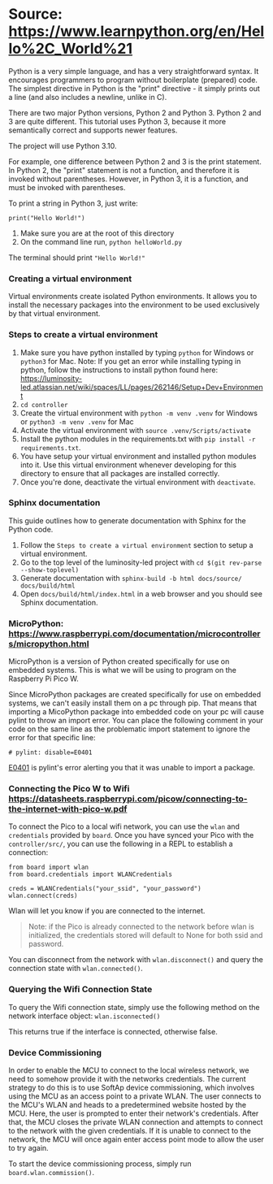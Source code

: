 # Source: https://www.learnpython.org/en/Hello%2C_World%21

Python is a very simple language, and has a very straightforward syntax. It encourages programmers to program without boilerplate (prepared) code. The simplest directive in Python is the "print" directive - it simply prints out a line (and also includes a newline, unlike in C).

There are two major Python versions, Python 2 and Python 3. Python 2 and 3 are quite different. This tutorial uses Python 3, because it more semantically correct and supports newer features.

The project will use Python 3.10.

For example, one difference between Python 2 and 3 is the print statement. In Python 2, the "print" statement is not a function, and therefore it is invoked without parentheses. However, in Python 3, it is a function, and must be invoked with parentheses.

To print a string in Python 3, just write:

`print("Hello World!")`

1. Make sure you are at the root of this directory
2. On the command line run, 
`python helloWorld.py`

The terminal should print 
`"Hello World!"`

### Creating a virtual environment
Virtual environments create isolated Python environments.  It allows you to install the necessary packages into the environment to be used exclusively by that virtual environment.

### Steps to create a virtual environment
1. Make sure you have python installed by typing `python` for Windows or `python3` for Mac.
Note: If you get an error while installing typing in python, follow the instructions to install python found here: https://luminosity-led.atlassian.net/wiki/spaces/LL/pages/262146/Setup+Dev+Environment
2. `cd controller`
3. Create the virtual environment with `python -m venv .venv` for Windows or `python3 -m venv .venv` for Mac
4. Activate the virtual environment with `source .venv/Scripts/activate`
5. Install the python modules in the requirements.txt with `pip install -r requirements.txt`.
6. You have setup your virtual environment and installed python modules into it. Use this virtual environment whenever developing for this directory to ensure that all packages are installed correctly.
7. Once you're done, deactivate the virtual environment with `deactivate`.

### Sphinx documentation
This guide outlines how to generate documentation with Sphinx for the Python code.
1. Follow the `Steps to create a virtual environment` section to setup a virtual environment. 
2. Go to the top level of the luminosity-led project with `cd $(git rev-parse --show-toplevel)`
3. Generate documentation with `sphinx-build -b html docs/source/ docs/build/html`
4. Open `docs/build/html/index.html` in a web browser and you should see Sphinx documentation.

### MicroPython: https://www.raspberrypi.com/documentation/microcontrollers/micropython.html
MicroPython is a version of Python created specifically for use on embedded systems.
This is what we will be using to program on the Raspberry Pi Pico W.

Since MicroPython packages are created specifically for use on embedded systems,
we can't easily install them on a pc through pip. That means that importing
a MicoPython package into embedded code on your pc will cause pylint to throw
an import error. You can place the following comment in your code on the same line
as the problematic import statement to ignore the error for that specific line:

`# pylint: disable=E0401`

[E0401](https://pylint.pycqa.org/en/latest/user_guide/messages/error/import-error.html) is pylint's error alerting you that it was unable to import a package.

### Connecting the Pico W to Wifi https://datasheets.raspberrypi.com/picow/connecting-to-the-internet-with-pico-w.pdf
To connect the Pico to a local wifi network, you can use the `wlan` and `credentials` provided by `board`.
Once you have synced your Pico with the `controller/src/`, you can use the following in a REPL to establish a connection:
```
from board import wlan
from board.credentials import WLANCredentials

creds = WLANCredentials("your_ssid", "your_password")
wlan.connect(creds)
```

Wlan will let you know if you are connected to the internet.
> Note: if the Pico is already connected to the network before wlan is initialized, the credentials stored will default to None for both ssid and password.

You can disconnect from the network with `wlan.disconnect()` and query the connection state with `wlan.connected()`.

### Querying the Wifi Connection State
To query the Wifi connection state, simply use the following method on the network interface object:
`wlan.isconnected()`

This returns true if the interface is connected, otherwise false.

### Device Commissioning

In order to enable the MCU to connect to the local wireless network, we need to somehow provide it with the networks credentials.
The current strategy to do this is to use SoftAp device commissioning, which involves using the MCU as an access point to a private WLAN.
The user connects to the MCU's WLAN and heads to a predetermined website hosted by the MCU. Here, the user is prompted to enter their network's credentials.
After that, the MCU closes the private WLAN connection and attempts to connect to the network with the given credentials. If it is unable to connect to the network,
the MCU will once again enter access point mode to allow the user to try again.

To start the device commissioning process, simply run `board.wlan.commission()`.

